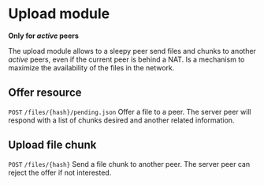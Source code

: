 # Upload module
**Only for _active_ peers**

The upload module allows to a sleepy peer send files and chunks to another _active_ peers, even if the current peer is behind a NAT. 
Is a mechanism to maximize the availability of the files in the network.

## Offer resource
`POST` `/files/{hash}/pending.json`
Offer a file to a peer. The server peer will respond with a list of chunks desired and another related information.

## Upload file chunk
`POST` `/files/{hash}`
Send a file chunk to another peer. The server peer can reject the offer if not interested.
